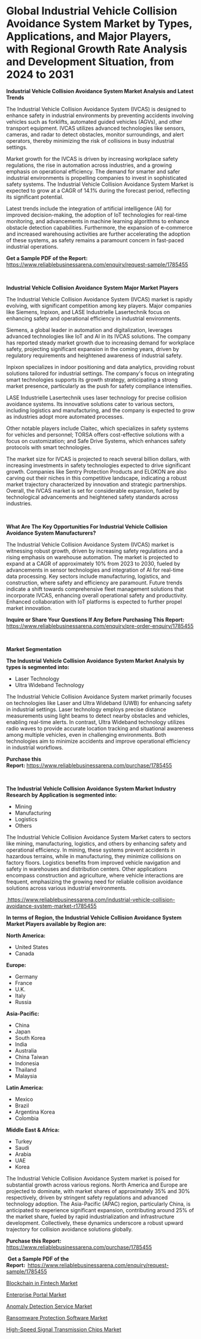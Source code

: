 <p><h1>Global Industrial Vehicle Collision Avoidance System Market by Types, Applications, and Major Players, with Regional Growth Rate Analysis and Development Situation, from 2024 to 2031</h1></p><p><strong>Industrial Vehicle Collision Avoidance System Market Analysis and Latest Trends</strong></p>
<p><p>The Industrial Vehicle Collision Avoidance System (IVCAS) is designed to enhance safety in industrial environments by preventing accidents involving vehicles such as forklifts, automated guided vehicles (AGVs), and other transport equipment. IVCAS utilizes advanced technologies like sensors, cameras, and radar to detect obstacles, monitor surroundings, and alert operators, thereby minimizing the risk of collisions in busy industrial settings.</p><p>Market growth for the IVCAS is driven by increasing workplace safety regulations, the rise in automation across industries, and a growing emphasis on operational efficiency. The demand for smarter and safer industrial environments is propelling companies to invest in sophisticated safety systems. The Industrial Vehicle Collision Avoidance System Market is expected to grow at a CAGR of 14.1% during the forecast period, reflecting its significant potential.</p><p>Latest trends include the integration of artificial intelligence (AI) for improved decision-making, the adoption of IoT technologies for real-time monitoring, and advancements in machine learning algorithms to enhance obstacle detection capabilities. Furthermore, the expansion of e-commerce and increased warehousing activities are further accelerating the adoption of these systems, as safety remains a paramount concern in fast-paced industrial operations.</p></p>
<p><strong>Get a Sample PDF of the Report:&nbsp;</strong> <a href="https://www.reliablebusinessarena.com/enquiry/request-sample/1785455?utm_campaign=1420&utm_medium=2&utm_source=Github&utm_content=ia&utm_term=18122024&utm_id=industrial-vehicle-collision-avoidance-system">https://www.reliablebusinessarena.com/enquiry/request-sample/1785455</a></p>
<p>&nbsp;</p>
<p><strong>Industrial Vehicle Collision Avoidance System Major Market Players</strong></p>
<p><p>The Industrial Vehicle Collision Avoidance System (IVCAS) market is rapidly evolving, with significant competition among key players. Major companies like Siemens, Inpixon, and LASE Industrielle Lasertechnik focus on enhancing safety and operational efficiency in industrial environments.</p><p>Siemens, a global leader in automation and digitalization, leverages advanced technologies like IoT and AI in its IVCAS solutions. The company has reported steady market growth due to increasing demand for workplace safety, projecting significant expansion in the coming years, driven by regulatory requirements and heightened awareness of industrial safety.</p><p>Inpixon specializes in indoor positioning and data analytics, providing robust solutions tailored for industrial settings. The company's focus on integrating smart technologies supports its growth strategy, anticipating a strong market presence, particularly as the push for safety compliance intensifies.</p><p>LASE Industrielle Lasertechnik uses laser technology for precise collision avoidance systems. Its innovative solutions cater to various sectors, including logistics and manufacturing, and the company is expected to grow as industries adopt more automated processes.</p><p>Other notable players include Claitec, which specializes in safety systems for vehicles and personnel; TORSA offers cost-effective solutions with a focus on customization; and Safe Drive Systems, which enhances safety protocols with smart technologies.</p><p>The market size for IVCAS is projected to reach several billion dollars, with increasing investments in safety technologies expected to drive significant growth. Companies like Sentry Protection Products and ELOKON are also carving out their niches in this competitive landscape, indicating a robust market trajectory characterized by innovation and strategic partnerships. Overall, the IVCAS market is set for considerable expansion, fueled by technological advancements and heightened safety standards across industries.</p></p>
<p>&nbsp;</p>
<p><strong>What Are The Key Opportunities For Industrial Vehicle Collision Avoidance System Manufacturers?</strong></p>
<p><p>The Industrial Vehicle Collision Avoidance System (IVCAS) market is witnessing robust growth, driven by increasing safety regulations and a rising emphasis on warehouse automation. The market is projected to expand at a CAGR of approximately 10% from 2023 to 2030, fueled by advancements in sensor technologies and integration of AI for real-time data processing. Key sectors include manufacturing, logistics, and construction, where safety and efficiency are paramount. Future trends indicate a shift towards comprehensive fleet management solutions that incorporate IVCAS, enhancing overall operational safety and productivity. Enhanced collaboration with IoT platforms is expected to further propel market innovation.</p></p>
<p><strong>Inquire or Share Your Questions If Any Before Purchasing This Report:</strong> <a href="https://www.reliablebusinessarena.com/enquiry/pre-order-enquiry/1785455?utm_campaign=1420&utm_medium=2&utm_source=Github&utm_content=ia&utm_term=18122024&utm_id=industrial-vehicle-collision-avoidance-system">https://www.reliablebusinessarena.com/enquiry/pre-order-enquiry/1785455</a></p>
<p>&nbsp;</p>
<p><strong>Market Segmentation</strong></p>
<p><strong>The Industrial Vehicle Collision Avoidance System Market Analysis by types is segmented into:</strong></p>
<p><ul><li>Laser Technology</li><li>Ultra Wideband Technology</li></ul></p>
<p><p>The Industrial Vehicle Collision Avoidance System market primarily focuses on technologies like Laser and Ultra Wideband (UWB) for enhancing safety in industrial settings. Laser technology employs precise distance measurements using light beams to detect nearby obstacles and vehicles, enabling real-time alerts. In contrast, Ultra Wideband technology utilizes radio waves to provide accurate location tracking and situational awareness among multiple vehicles, even in challenging environments. Both technologies aim to minimize accidents and improve operational efficiency in industrial workflows.</p></p>
<p><strong>Purchase this Report:&nbsp;</strong><a href="https://www.reliablebusinessarena.com/purchase/1785455?utm_campaign=1420&utm_medium=2&utm_source=Github&utm_content=ia&utm_term=18122024&utm_id=industrial-vehicle-collision-avoidance-system">https://www.reliablebusinessarena.com/purchase/1785455</a></p>
<p>&nbsp;</p>
<p><strong>The Industrial Vehicle Collision Avoidance System Market Industry Research by Application is segmented into:</strong></p>
<p><ul><li>Mining</li><li>Manufacturing</li><li>Logistics</li><li>Others</li></ul></p>
<p><p>The Industrial Vehicle Collision Avoidance System Market caters to sectors like mining, manufacturing, logistics, and others by enhancing safety and operational efficiency. In mining, these systems prevent accidents in hazardous terrains, while in manufacturing, they minimize collisions on factory floors. Logistics benefits from improved vehicle navigation and safety in warehouses and distribution centers. Other applications encompass construction and agriculture, where vehicle interactions are frequent, emphasizing the growing need for reliable collision avoidance solutions across various industrial environments.</p></p>
<p><a href="https://www.reliablebusinessarena.com/industrial-vehicle-collision-avoidance-system-market-r1785455?utm_campaign=1420&utm_medium=2&utm_source=Github&utm_content=ia&utm_term=18122024&utm_id=industrial-vehicle-collision-avoidance-system">&nbsp;https://www.reliablebusinessarena.com/industrial-vehicle-collision-avoidance-system-market-r1785455</a></p>
<p><strong>In terms of Region, the Industrial Vehicle Collision Avoidance System Market Players available by Region are:</strong></p>
<p>
    <p> <strong> North America: </strong>
        <ul>
            <li>United States</li>
            <li>Canada</li>
        </ul>
        </p> 
    <p> <strong> Europe: </strong>
        <ul>
            <li>Germany</li>
            <li>France</li>
            <li>U.K.</li>
            <li>Italy</li>
            <li>Russia</li>
        </ul>
        </p> 
    <p> <strong> Asia-Pacific: </strong>
        <ul>
            <li>China</li>
            <li>Japan</li>
            <li>South Korea</li>
            <li>India</li>
            <li>Australia</li>
            <li>China Taiwan</li>
            <li>Indonesia</li>
            <li>Thailand</li>
            <li>Malaysia</li>
        </ul>
        </p> 
    <p> <strong> Latin America: </strong>
        <ul>
            <li>Mexico</li>
            <li>Brazil</li>
            <li>Argentina Korea</li>
            <li>Colombia</li>
        </ul>
        </p> 
    <p> <strong> Middle East & Africa: </strong>
        <ul>
            <li>Turkey</li>
            <li>Saudi</li>
            <li>Arabia</li>
            <li>UAE</li>
            <li>Korea</li>
        </ul>
    </p>
    </p>
<p><p>The Industrial Vehicle Collision Avoidance System market is poised for substantial growth across various regions. North America and Europe are projected to dominate, with market shares of approximately 35% and 30% respectively, driven by stringent safety regulations and advanced technology adoption. The Asia-Pacific (APAC) region, particularly China, is anticipated to experience significant expansion, contributing around 25% of the market share, fueled by rapid industrialization and infrastructure development. Collectively, these dynamics underscore a robust upward trajectory for collision avoidance solutions globally.</p></p>
<p><strong>Purchase this Report: </strong><a href="https://www.reliablebusinessarena.com/purchase/1785455?utm_campaign=1420&utm_medium=2&utm_source=Github&utm_content=ia&utm_term=18122024&utm_id=industrial-vehicle-collision-avoidance-system">https://www.reliablebusinessarena.com/purchase/1785455</a></p>
<p>&nbsp;<strong>Get a Sample PDF of the Report:&nbsp;&nbsp;</strong><a href="https://www.reliablebusinessarena.com/enquiry/request-sample/1785455?utm_campaign=1420&utm_medium=2&utm_source=Github&utm_content=ia&utm_term=18122024&utm_id=industrial-vehicle-collision-avoidance-system">https://www.reliablebusinessarena.com/enquiry/request-sample/1785455</a></p>
<p><strong></strong></p>
<p><p><a href="https://www.linkedin.com/pulse/tracking-emerging-trends-blockchain-fintech-market-projected-tzn0f?utm_campaign=1420&utm_medium=2&utm_source=Github&utm_content=ia&utm_term=18122024&utm_id=industrial-vehicle-collision-avoidance-system">Blockchain in Fintech Market</a></p><p><a href="https://www.linkedin.com/pulse/foreign-market-opportunities-dynamics-analysis-enterprise-mrdpf?utm_campaign=1420&utm_medium=2&utm_source=Github&utm_content=ia&utm_term=18122024&utm_id=industrial-vehicle-collision-avoidance-system">Enterprise Portal Market</a></p><p><a href="https://www.linkedin.com/pulse/accurate-data-anomaly-detection-service-market-size-share-newhf?utm_campaign=1420&utm_medium=2&utm_source=Github&utm_content=ia&utm_term=18122024&utm_id=industrial-vehicle-collision-avoidance-system">Anomaly Detection Service Market</a></p><p><a href="https://www.linkedin.com/pulse/understanding-ransomware-protection-software-market-comprehensive-bksrf?utm_campaign=1420&utm_medium=2&utm_source=Github&utm_content=ia&utm_term=18122024&utm_id=industrial-vehicle-collision-avoidance-system">Ransomware Protection Software Market</a></p><p><a href="https://github.com/willjis/Market-Research-Report-List-1/blob/main/high-speed-signal-transmission-chips-market.md?utm_campaign=1420&utm_medium=2&utm_source=Github&utm_content=ia&utm_term=18122024&utm_id=industrial-vehicle-collision-avoidance-system">High-Speed Signal Transmission Chips Market</a></p></p>